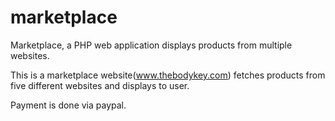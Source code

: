 # marketplace
Marketplace, a PHP web application displays products from multiple websites.

This is a marketplace website(www.thebodykey.com) fetches products from five different websites and displays to user.

Payment is done via paypal.
